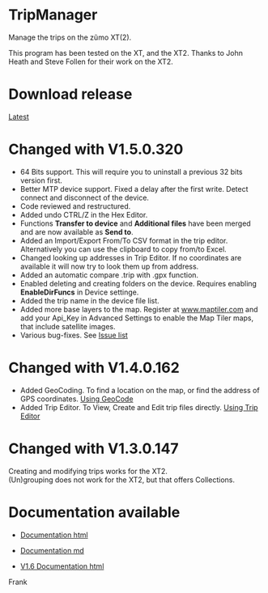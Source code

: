 ﻿# TripManager
Manage the trips on the z&#0361;mo XT(2).<br>

This program has been tested on the XT, and the XT2. Thanks to John Heath and Steve Follen for their work on the XT2.<br>

# Download release
[Latest](https://github.com/FrankBijnen/TripManager/releases/latest)<br>

# Changed with V1.5.0.320
- 64 Bits support. This will require you to uninstall a previous 32 bits version first.
- Better MTP device support. Fixed a delay after the first write. Detect connect and disconnect of the device.
- Code reviewed and restructured.
- Added undo CTRL/Z in the Hex Editor.
- Functions <b>Transfer to device</b> and <b>Additional files</b> have been merged and are now available as <b>Send to</b>.
- Added an Import/Export From/To CSV format in the trip editor. Alternatively you can use the clipboard to copy from/to Excel.
- Changed looking up addresses in Trip Editor. If no coordinates are available it will now try to look them up from address.
- Added an automatic compare .trip with .gpx function.
- Enabled deleting and creating folders on the device. Requires enabling <b>EnableDirFuncs</b> in Device settinge.
- Added the trip name in the device file list.
- Added more base layers to the map. Register at www.maptiler.com and add your Api_Key in Advanced Settings to enable the Map Tiler maps, that include satellite images.
- Various bug-fixes. See [Issue list](https://github.com/FrankBijnen/TripManager/issues/15)

# Changed with V1.4.0.162
- Added GeoCoding. To find a location on the map, or find the address of GPS coordinates.
[Using GeoCode](https://github.com/FrankBijnen/TripManager/blob/main/TripManager/docs/WalkThroughs/11%20Using%20GeoCode.pdf)
- Added Trip Editor. To View, Create and Edit trip files directly.
[Using Trip Editor](https://github.com/FrankBijnen/TripManager/blob/main/TripManager/docs/WalkThroughs/12%20Using%20Trip%20Editor.pdf)

# Changed with V1.3.0.147
Creating and modifying trips works for the XT2.<br>
(Un)grouping does not work for the XT2, but that offers Collections.<br>

# Documentation available

 - [Documentation html](https://htmlpreview.github.io/?https://github.com/FrankBijnen/TripManager/blob/main/TripManager/docs/README.md)
 - [Documentation md](TripManager/docs/README.md)

-  [V1.6 Documentation html](https://htmlpreview.github.io/?https://github.com/FrankBijnen/TripManager/blob/main/TripManager/docsV1.6/topicintro.html)

Frank
